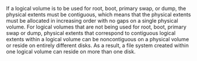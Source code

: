 If a logical volume is to be used for root, boot, primary swap, or dump, the physical extents must be contiguous, which means that the physical extents must be allocated in increasing order with no gaps on a single physical volume. For logical volumes that are not being used for root, boot, primary swap or dump, physical extents that correspond to contiguous logical extents within a logical volume can be noncontiguous on a physical volume or reside on entirely different disks. As a result, a file system created within one logical volume can reside on more than one disk. 
